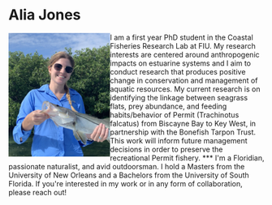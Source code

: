 # Alia Jones
<img align=left src="snook.jpg" width = "200"> 
I am a first year PhD student in the Coastal Fisheries Research Lab at FIU. My research interests are centered around anthropogenic impacts on estuarine systems and I aim to conduct research that produces positive change in conservation and management of aquatic resources. My current research is on identifying the linkage between seagrass flats, prey abundance, and feeding habits/behavior of Permit (Trachinotus falcatus) from Biscayne Bay to Key West, in partnership with the Bonefish Tarpon Trust. This work will inform future management decisions in order to preserve the recreational Permit fishery.
***
I'm a Floridian, passionate naturalist, and avid outdoorsman. I hold a Masters from the University of New Orleans and a Bachelors from the University of South Florida. If you're interested in my work or in any form of collaboration, please reach out!
